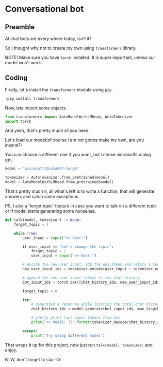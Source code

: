 # Conversational bot

## Preamble

AI chat bots are every where today, isn't it?

So i thought why not to create my own using  `transformers` library.

NOTE! Make sure you have `torch` installed. It is super important, unless our model won't work.

## Coding

Firstly, let's install the `transformers` module using `pip`.

```Python
!pip install transformers
```
Now, lets import some objects.

```Python
from transformers import AutoModelWithLMHead, AutoTokenizer
import torch
```

And yeah, that's pretty much all you need.

Let's load our model(of course i am not gonna make my own, are you insane?)

You can choose a different one if you want, but i chose microsofts dialog gpt.

```Python
model = "microsoft/DialoGPT-large"

tokenizer = AutoTokenizer.from_pretrained(model)
model = AutoModelWithLMHead.from_pretrained(model)
```
That's pretty much it, all what's left is to write a function, that will generate answers and catch some exceptions.

PS. I also a 'forget topic' feature in case you want to talk on a different topic or if model starts generating some nonsense.

```Python
def talk(model, tokenizer) -> None:
    forget_topic = 1

    while True:
        user_input = input(">> User:")

        if user_input == "Let's change the topic":
            forget_topic = 1
            user_input = input(">> User:")

        # encode the new user input, add the eos_token and return a tensor in Pytorch
        new_user_input_ids = tokenizer.encode(user_input + tokenizer.eos_token, return_tensors='pt')

        # append the new user input tokens to the chat history
        bot_input_ids = torch.cat([chat_history_ids, new_user_input_ids], dim=-1) if forget_topic == 0 else new_user_input_ids

        forget_topic = 0

        try:
            # generated a response while limiting the total chat history to 200 tokens
            chat_history_ids = model.generate(bot_input_ids, max_length=200, pad_token_id=tokenizer.eos_token_id, )

            # pretty print last ouput tokens from bot
            print(">> Model: {}".format(tokenizer.decode(chat_history_ids[:, bot_input_ids.shape[-1]:][0], skip_special_tokens=True)))

        except:
            print('Try using different model')
```

That wraps it up for this project, now just run `talk(model, tokenizer)` and enjoy.

BTW, don't forget to star <3


